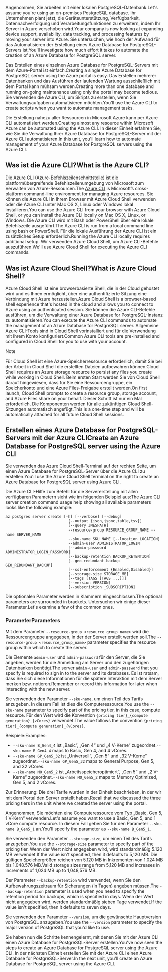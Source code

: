 <span data-ttu-id="c6714-101">Angenommen, Sie arbeiten mit einer lokalen PostgreSQL-Datenbank.</span><span class="sxs-lookup"><span data-stu-id="c6714-101">Let's assume you're using an on-premises PostgreSQL database.</span></span> <span data-ttu-id="c6714-102">Ihr Unternehmen plant jetzt, die Geräteunterstützung, Verfügbarkeit, Datennachverfolgung und Verarbeitungsfunktionen zu erweitern, indem Ihr Server in Azure verschoben wird.</span><span class="sxs-lookup"><span data-stu-id="c6714-102">Your company is now looking at expanding device support, availability, data tracking, and processing features by moving your server into Azure.</span></span> <span data-ttu-id="c6714-103">Sie untersuchen, wie hoch der Aufwand für das Automatisieren der Erstellung eines Azure Database for PostgreSQL-Servers ist.</span><span class="sxs-lookup"><span data-stu-id="c6714-103">You'll investigate how much effort it takes to automate the creation of an Azure Database for PostgreSQL server.</span></span>

<span data-ttu-id="c6714-104">Das Erstellen eines einzelnen Azure Database for PostgreSQL-Servers mit dem Azure-Portal ist einfach.</span><span class="sxs-lookup"><span data-stu-id="c6714-104">Creating a single Azure Database for PostgreSQL server using the Azure portal is easy.</span></span> <span data-ttu-id="c6714-105">Das Erstellen mehrerer Datenbanken und das Ausführen der laufenden Wartung ausschließlich mit dem Portal kann mühsam werden.</span><span class="sxs-lookup"><span data-stu-id="c6714-105">Creating more than one database and running on-going maintenance using only the portal may become tedious.</span></span> <span data-ttu-id="c6714-106">Sie verwenden die Azure CLI, um Skripts zu erstellen, wenn Sie Verwaltungsaufgaben automatisieren möchten.</span><span class="sxs-lookup"><span data-stu-id="c6714-106">You'll use the Azure CLI to create scripts when you want to automate management tasks.</span></span>

<span data-ttu-id="c6714-107">Die Erstellung nahezu aller Ressourcen in Microsoft Azure kann per Azure CLI automatisiert werden.</span><span class="sxs-lookup"><span data-stu-id="c6714-107">Creating almost any resource within Microsoft Azure can be automated using the Azure CLI.</span></span> <span data-ttu-id="c6714-108">In dieser Einheit erfahren Sie, wie Sie die Verwaltung Ihrer Azure Database for PostgreSQL-Server mit der Azure CLI automatisieren.</span><span class="sxs-lookup"><span data-stu-id="c6714-108">In this unit, you'll learn how to automate management of your Azure Database for PostgreSQL servers using the Azure CLI.</span></span>

## <a name="what-is-the-azure-cli"></a><span data-ttu-id="c6714-109">Was ist die Azure CLI?</span><span class="sxs-lookup"><span data-stu-id="c6714-109">What is the Azure CLI?</span></span>

<span data-ttu-id="c6714-110">Die [Azure CLI](https://docs.microsoft.com/cli/azure/) (Azure-Befehlszeilenschnittstelle) ist die plattformübergreifende Befehlszeilenumgebung von Microsoft zum Verwalten von Azure-Ressourcen.</span><span class="sxs-lookup"><span data-stu-id="c6714-110">The [Azure CLI](https://docs.microsoft.com/cli/azure/) is Microsoft’s cross-platform command-line environment for managing Azure resources.</span></span> <span data-ttu-id="c6714-111">Sie können die Azure CLI in Ihrem Browser mit Azure Cloud Shell verwenden oder die Azure CLI unter Mac OS X, Linux oder Windows lokal installieren.</span><span class="sxs-lookup"><span data-stu-id="c6714-111">You can use the Azure CLI from your browser with Azure Cloud Shell, or you can install the Azure CLI locally on Mac OS X, Linux, or Windows.</span></span> <span data-ttu-id="c6714-112">Die Azure CLI wird mit Bash oder PowerShell über eine lokale Befehlszeile ausgeführt.</span><span class="sxs-lookup"><span data-stu-id="c6714-112">The Azure CLI is run from a local command line using bash or PowerShell.</span></span> <span data-ttu-id="c6714-113">Für die lokale Ausführung der Azure CLI ist ein zusätzliches Setup erforderlich.</span><span class="sxs-lookup"><span data-stu-id="c6714-113">Running the Azure CLI locally requires additional setup.</span></span> <span data-ttu-id="c6714-114">Wir verwenden Azure Cloud Shell, um Azure CLI-Befehle auszuführen.</span><span class="sxs-lookup"><span data-stu-id="c6714-114">We'll use Azure Cloud Shell for executing the Azure CLI commands.</span></span>

## <a name="what-is-azure-cloud-shell"></a><span data-ttu-id="c6714-115">Was ist Azure Cloud Shell?</span><span class="sxs-lookup"><span data-stu-id="c6714-115">What is Azure Cloud Shell?</span></span>

<span data-ttu-id="c6714-116">Azure Cloud Shell ist eine browserbasierte Shell, die in der Cloud gehostet wird und es Ihnen ermöglicht, über eine authentifizierte Sitzung eine Verbindung mit Azure herzustellen.</span><span class="sxs-lookup"><span data-stu-id="c6714-116">Azure Cloud Shell is a browser-based shell experience that's hosted in the cloud and allows you to connect to Azure using an authenticated session.</span></span> <span data-ttu-id="c6714-117">Sie können die Azure CLI-Befehle ausführen, um die Verwaltung einer Azure Database for PostgreSQL-Instanz zu automatisieren.</span><span class="sxs-lookup"><span data-stu-id="c6714-117">You can execute the Azure CLI commands to automate the management of an Azure Database for PostgreSQL server.</span></span> <span data-ttu-id="c6714-118">Allgemeine Azure CLI-Tools sind in Cloud Shell vorinstalliert und für die Verwendung mit Ihrem Konto konfiguriert.</span><span class="sxs-lookup"><span data-stu-id="c6714-118">Common Azure CLI tools are pre-installed and configured in Cloud Shell for you to use with your account.</span></span>

> [!NOTE]
> <span data-ttu-id="c6714-119">Für Cloud Shell ist eine Azure-Speicherressource erforderlich, damit Sie bei der Arbeit in Cloud Shell die erstellten Dateien aufbewahren können.</span><span class="sxs-lookup"><span data-stu-id="c6714-119">Cloud Shell requires an Azure storage resource to persist any files you create while working in Cloud Shell.</span></span> <span data-ttu-id="c6714-120">Beim ersten Start werden Sie von Cloud Shell darauf hingewiesen, dass für Sie eine Ressourcengruppe, ein Speicherkonto und eine Azure Files-Freigabe erstellt werden.</span><span class="sxs-lookup"><span data-stu-id="c6714-120">On first launch, Cloud Shell prompts to create a resource group, storage account, and Azure Files share on your behalf.</span></span> <span data-ttu-id="c6714-121">Dieser Schritt ist nur ein Mal erforderlich. Die Komponenten werden für alle zukünftigen Cloud Shell-Sitzungen automatisch angefügt.</span><span class="sxs-lookup"><span data-stu-id="c6714-121">This is a one-time step and will be automatically attached for all future Cloud Shell sessions.</span></span>

## <a name="create-an-azure-database-for-postgresql-server-using-the-azure-cli"></a><span data-ttu-id="c6714-122">Erstellen eines Azure Database for PostgreSQL-Servers mit der Azure CLI</span><span class="sxs-lookup"><span data-stu-id="c6714-122">Create an Azure Database for PostgreSQL server using the Azure CLI</span></span>

<span data-ttu-id="c6714-123">Sie verwenden das Azure Cloud Shell-Terminal auf der rechten Seite, um einen Azure Database for PostgreSQL-Server über die Azure CLI zu erstellen.</span><span class="sxs-lookup"><span data-stu-id="c6714-123">You'll use the Azure Cloud Shell terminal on the right to create an Azure Database for PostgreSQL server using Azure CLI.</span></span>

<span data-ttu-id="c6714-124">Die Azure CLI-Hilfe zum Befehl für die Servererstellung mit allen verfügbaren Parametern sieht wie im folgenden Beispiel aus:</span><span class="sxs-lookup"><span data-stu-id="c6714-124">The Azure CLI server creation command usage help showing all available parameters looks like the following example:</span></span>

```azurecli
az postgres server create [-h] [--verbose] [--debug]
                            [--output {json,jsonc,table,tsv}]
                            [--query JMESPATH]
                            --resource-group RESOURCE_GROUP_NAME --name SERVER_NAME
                            --sku-name SKU_NAME [--location LOCATION]
                            --admin-user ADMINISTRATOR_LOGIN
                            [--admin-password ADMINISTRATOR_LOGIN_PASSWORD]
                            [--backup-retention BACKUP_RETENTION]
                            [--geo-redundant-backup GEO_REDUNDANT_BACKUP]
                            [--ssl-enforcement {Enabled,Disabled}]
                            [--storage-size STORAGE_MB]
                            [--tags [TAGS [TAGS ...]]]
                            [--version VERSION]
                            [--subscription _SUBSCRIPTION]

```

<span data-ttu-id="c6714-125">Die optionalen Parameter werden in Klammern eingeschlossen.</span><span class="sxs-lookup"><span data-stu-id="c6714-125">The optional parameters are surrounded in brackets.</span></span> <span data-ttu-id="c6714-126">Untersuchen wir einige dieser Parameter.</span><span class="sxs-lookup"><span data-stu-id="c6714-126">Let's examine a few of the common ones.</span></span>

### <a name="parameters"></a><span data-ttu-id="c6714-127">Parameter</span><span class="sxs-lookup"><span data-stu-id="c6714-127">Parameters</span></span>

<span data-ttu-id="c6714-128">Mit dem Parameter `--resource-group <resource_group_name>` wird die Ressourcengruppe angegeben, in der der Server erstellt werden soll.</span><span class="sxs-lookup"><span data-stu-id="c6714-128">The `--resource-group <resource_group_name>` parameter specifies the resource group within which to create the server.</span></span>

<span data-ttu-id="c6714-129">Die Elemente `admin-user` und `admin-password` für den Server, die Sie angeben, werden für die Anmeldung am Server und den zugehörigen Datenbanken benötigt.</span><span class="sxs-lookup"><span data-stu-id="c6714-129">The server `admin-user` and `admin-password` that you specify is required to sign in to the server and its databases.</span></span> <span data-ttu-id="c6714-130">Es ist ratsam, dass Sie sich diese Informationen für die spätere Interaktion mit dem Server merken bzw. notieren.</span><span class="sxs-lookup"><span data-stu-id="c6714-130">Remember or record this information for later when interacting with the new server.</span></span>

<span data-ttu-id="c6714-131">Sie verwenden den Parameter `--sku-name`, um einen Teil des Tarifs anzugeben. In diesem Fall ist dies die Computeressource.</span><span class="sxs-lookup"><span data-stu-id="c6714-131">You use the `--sku-name` parameter to specify part of the pricing tier, in this case, compute resource.</span></span> <span data-ttu-id="c6714-132">Für den Wert wird die Konvention `{pricing tier}_{compute generation}_{vCores}` verwendet.</span><span class="sxs-lookup"><span data-stu-id="c6714-132">The value follows the convention `{pricing tier}_{compute generation}_{vCores}`.</span></span>

<span data-ttu-id="c6714-133">Beispiele:</span><span class="sxs-lookup"><span data-stu-id="c6714-133">Examples:</span></span>

- <span data-ttu-id="c6714-134">`--sku-name B_Gen4_4` ist „Basic“, „Gen 4“ und „4 V-Kerne“ zugeordnet.</span><span class="sxs-lookup"><span data-stu-id="c6714-134">`--sku-name B_Gen4_4` maps to Basic, Gen 4, and 4 vCores.</span></span>
- <span data-ttu-id="c6714-135">`--sku-name GP_Gen5_32` ist „Universell“, „Gen 5“ und „32 V-Kerne“ zugeordnet.</span><span class="sxs-lookup"><span data-stu-id="c6714-135">`--sku-name GP_Gen5_32` maps to General Purpose, Gen 5, and 32 vCores.</span></span>
- <span data-ttu-id="c6714-136">`--sku-name MO_Gen5_2` ist „Arbeitsspeicheroptimiert“, „Gen 5“ und „2 V-Kerne“ zugeordnet.</span><span class="sxs-lookup"><span data-stu-id="c6714-136">`--sku-name MO_Gen5_2` maps to Memory Optimized, Gen 5, and 2 vCores.</span></span>

<span data-ttu-id="c6714-137">Zur Erinnerung: Die drei Tarife wurden in der Einheit beschrieben, in der wir mit dem Portal den Server erstellt haben.</span><span class="sxs-lookup"><span data-stu-id="c6714-137">Recall that we discussed the three pricing tiers in the unit where we created the server using the portal.</span></span>

<span data-ttu-id="c6714-138">Angenommen, Sie möchten eine Computeressource vom Typ „Basic, Gen 5, 1 V-Kern“ verwenden.</span><span class="sxs-lookup"><span data-stu-id="c6714-138">Let's assume you want to use a Basic, Gen 5, and 1 vCore compute resource.</span></span> <span data-ttu-id="c6714-139">In diesem Fall geben Sie für den Parameter `--sku-name B_Gen5_1` an.</span><span class="sxs-lookup"><span data-stu-id="c6714-139">You'll specify the parameter as `--sku-name B_Gen5_1`.</span></span>

<span data-ttu-id="c6714-140">Sie verwenden den Parameter `--storage-size`, um einen Teil des Tarifs anzugeben.</span><span class="sxs-lookup"><span data-stu-id="c6714-140">You use the `--storage-size` parameter to specify part of the pricing tier.</span></span> <span data-ttu-id="c6714-141">Wenn der Wert nicht angegeben wird, wird standardmäßig 5.120 MB verwendet.</span><span class="sxs-lookup"><span data-stu-id="c6714-141">If the value isn't specified, then it defaults to 5,120 MB.</span></span> <span data-ttu-id="c6714-142">Die gültigen Speichergrößen reichen von 5.120 MB in Inkrementen von 1.024 MB bis 1.048.576 MB.</span><span class="sxs-lookup"><span data-stu-id="c6714-142">Valid storage sizes range from 5,120 MB and increases in increments of 1,024 MB up to 1,048,576 MB.</span></span>

<span data-ttu-id="c6714-143">Der Parameter `--backup-retention` wird verwendet, wenn Sie den Aufbewahrungszeitraum für Sicherungen (in Tagen) angeben müssen.</span><span class="sxs-lookup"><span data-stu-id="c6714-143">The `--backup-retention` parameter is used when you need to specify the retention period for backups, which is specified in days.</span></span> <span data-ttu-id="c6714-144">Wenn der Wert nicht angegeben wird, werden standardmäßig sieben Tage verwendet.</span><span class="sxs-lookup"><span data-stu-id="c6714-144">If the value isn't specified, then it defaults to seven days.</span></span>

<span data-ttu-id="c6714-145">Sie verwenden den Parameter `--version`, um die gewünschte Hauptversion von PostgreSQL anzugeben.</span><span class="sxs-lookup"><span data-stu-id="c6714-145">You use the `--version` parameter to specify the major version of PostgreSQL that you'd like to use.</span></span>

<span data-ttu-id="c6714-146">Sie haben nun die Schritte kennengelernt, mit denen Sie mit der Azure CLI einen Azure Database for PostgreSQL-Server erstellen.</span><span class="sxs-lookup"><span data-stu-id="c6714-146">You've now seen the steps to create an Azure Database for PostgreSQL server using the Azure CLI.</span></span> <span data-ttu-id="c6714-147">In der nächsten Einheit erstellen Sie mit der Azure CLI einen Azure Database for PostgreSQL-Server.</span><span class="sxs-lookup"><span data-stu-id="c6714-147">In the next unit, you'll create an Azure Database for PostgreSQL server using the Azure CLI.</span></span>